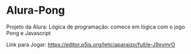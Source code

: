 # Alura-Pong
Projeto da Alura: 
Lógica de programação: comece em lógica com o jogo Pong e Javascript

Link para Jogar:
https://editor.p5js.org/leticiaparaizo/full/e-J9xymrO

